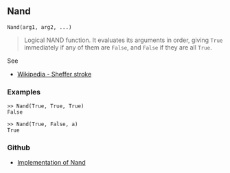 ## Nand

```
Nand(arg1, arg2, ...)
```

> Logical NAND function. It evaluates its arguments in order, giving `True` immediately if any of them are `False`, and `False` if they are all `True`.

See 
* [Wikipedia - Sheffer stroke](https://en.wikipedia.org/wiki/Sheffer_stroke)
 
### Examples

```
>> Nand(True, True, True)
False
 
>> Nand(True, False, a)
True
```

### Github

* [Implementation of Nand](https://github.com/axkr/symja_android_library/blob/master/symja_android_library/matheclipse-core/src/main/java/org/matheclipse/core/builtin/BooleanFunctions.java#L2894) 
